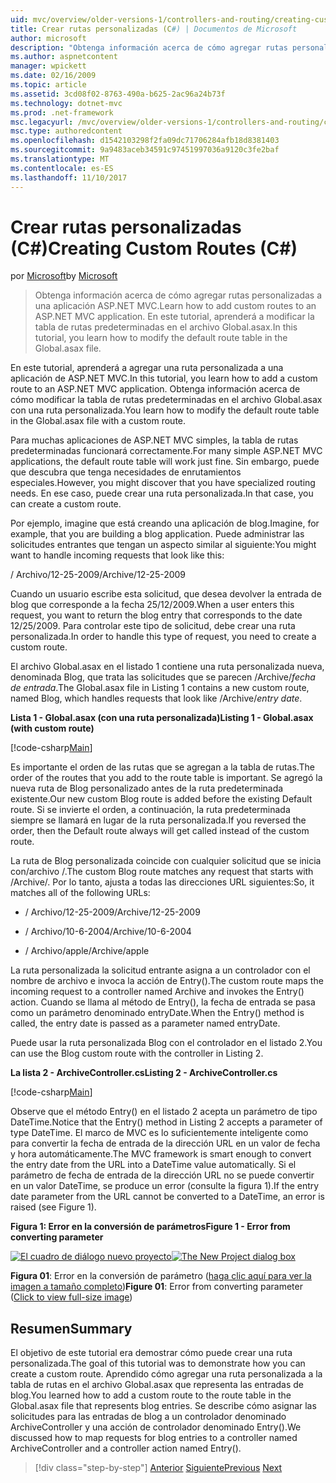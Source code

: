 ```yaml
---
uid: mvc/overview/older-versions-1/controllers-and-routing/creating-custom-routes-cs
title: Crear rutas personalizadas (C#) | Documentos de Microsoft
author: microsoft
description: "Obtenga información acerca de cómo agregar rutas personalizadas a una aplicación ASP.NET MVC. En este tutorial, aprenderá a modificar la tabla de rutas predeterminadas en el archivo Global.asax."
ms.author: aspnetcontent
manager: wpickett
ms.date: 02/16/2009
ms.topic: article
ms.assetid: 3cd08f02-8763-490a-b625-2ac96a24b73f
ms.technology: dotnet-mvc
ms.prod: .net-framework
msc.legacyurl: /mvc/overview/older-versions-1/controllers-and-routing/creating-custom-routes-cs
msc.type: authoredcontent
ms.openlocfilehash: d1542103298f2fa09dc71706284afb18d8381403
ms.sourcegitcommit: 9a9483aceb34591c97451997036a9120c3fe2baf
ms.translationtype: MT
ms.contentlocale: es-ES
ms.lasthandoff: 11/10/2017
---
```

<a name="creating-custom-routes-c"></a><span data-ttu-id="8e8ae-104">Crear rutas personalizadas (C#)</span><span class="sxs-lookup"><span data-stu-id="8e8ae-104">Creating Custom Routes (C#)</span></span>
====================
<span data-ttu-id="8e8ae-105">por [Microsoft](https://github.com/microsoft)</span><span class="sxs-lookup"><span data-stu-id="8e8ae-105">by [Microsoft](https://github.com/microsoft)</span></span>

> <span data-ttu-id="8e8ae-106">Obtenga información acerca de cómo agregar rutas personalizadas a una aplicación ASP.NET MVC.</span><span class="sxs-lookup"><span data-stu-id="8e8ae-106">Learn how to add custom routes to an ASP.NET MVC application.</span></span> <span data-ttu-id="8e8ae-107">En este tutorial, aprenderá a modificar la tabla de rutas predeterminadas en el archivo Global.asax.</span><span class="sxs-lookup"><span data-stu-id="8e8ae-107">In this tutorial, you learn how to modify the default route table in the Global.asax file.</span></span>


<span data-ttu-id="8e8ae-108">En este tutorial, aprenderá a agregar una ruta personalizada a una aplicación de ASP.NET MVC.</span><span class="sxs-lookup"><span data-stu-id="8e8ae-108">In this tutorial, you learn how to add a custom route to an ASP.NET MVC application.</span></span> <span data-ttu-id="8e8ae-109">Obtenga información acerca de cómo modificar la tabla de rutas predeterminadas en el archivo Global.asax con una ruta personalizada.</span><span class="sxs-lookup"><span data-stu-id="8e8ae-109">You learn how to modify the default route table in the Global.asax file with a custom route.</span></span>

<span data-ttu-id="8e8ae-110">Para muchas aplicaciones de ASP.NET MVC simples, la tabla de rutas predeterminadas funcionará correctamente.</span><span class="sxs-lookup"><span data-stu-id="8e8ae-110">For many simple ASP.NET MVC applications, the default route table will work just fine.</span></span> <span data-ttu-id="8e8ae-111">Sin embargo, puede que descubra que tenga necesidades de enrutamientos especiales.</span><span class="sxs-lookup"><span data-stu-id="8e8ae-111">However, you might discover that you have specialized routing needs.</span></span> <span data-ttu-id="8e8ae-112">En ese caso, puede crear una ruta personalizada.</span><span class="sxs-lookup"><span data-stu-id="8e8ae-112">In that case, you can create a custom route.</span></span>

<span data-ttu-id="8e8ae-113">Por ejemplo, imagine que está creando una aplicación de blog.</span><span class="sxs-lookup"><span data-stu-id="8e8ae-113">Imagine, for example, that you are building a blog application.</span></span> <span data-ttu-id="8e8ae-114">Puede administrar las solicitudes entrantes que tengan un aspecto similar al siguiente:</span><span class="sxs-lookup"><span data-stu-id="8e8ae-114">You might want to handle incoming requests that look like this:</span></span>

<span data-ttu-id="8e8ae-115">/ Archivo/12-25-2009</span><span class="sxs-lookup"><span data-stu-id="8e8ae-115">/Archive/12-25-2009</span></span>

<span data-ttu-id="8e8ae-116">Cuando un usuario escribe esta solicitud, que desea devolver la entrada de blog que corresponde a la fecha 25/12/2009.</span><span class="sxs-lookup"><span data-stu-id="8e8ae-116">When a user enters this request, you want to return the blog entry that corresponds to the date 12/25/2009.</span></span> <span data-ttu-id="8e8ae-117">Para controlar este tipo de solicitud, debe crear una ruta personalizada.</span><span class="sxs-lookup"><span data-stu-id="8e8ae-117">In order to handle this type of request, you need to create a custom route.</span></span>

<span data-ttu-id="8e8ae-118">El archivo Global.asax en el listado 1 contiene una ruta personalizada nueva, denominada Blog, que trata las solicitudes que se parecen /Archive/*fecha de entrada*.</span><span class="sxs-lookup"><span data-stu-id="8e8ae-118">The Global.asax file in Listing 1 contains a new custom route, named Blog, which handles requests that look like /Archive/*entry date*.</span></span>

<span data-ttu-id="8e8ae-119">**Lista 1 - Global.asax (con una ruta personalizada)**</span><span class="sxs-lookup"><span data-stu-id="8e8ae-119">**Listing 1 - Global.asax (with custom route)**</span></span>

[!code-csharp[Main](creating-custom-routes-cs/samples/sample1.cs)]

<span data-ttu-id="8e8ae-120">Es importante el orden de las rutas que se agregan a la tabla de rutas.</span><span class="sxs-lookup"><span data-stu-id="8e8ae-120">The order of the routes that you add to the route table is important.</span></span> <span data-ttu-id="8e8ae-121">Se agregó la nueva ruta de Blog personalizado antes de la ruta predeterminada existente.</span><span class="sxs-lookup"><span data-stu-id="8e8ae-121">Our new custom Blog route is added before the existing Default route.</span></span> <span data-ttu-id="8e8ae-122">Si se invierte el orden, a continuación, la ruta predeterminada siempre se llamará en lugar de la ruta personalizada.</span><span class="sxs-lookup"><span data-stu-id="8e8ae-122">If you reversed the order, then the Default route always will get called instead of the custom route.</span></span>

<span data-ttu-id="8e8ae-123">La ruta de Blog personalizada coincide con cualquier solicitud que se inicia con/archivo /.</span><span class="sxs-lookup"><span data-stu-id="8e8ae-123">The custom Blog route matches any request that starts with /Archive/.</span></span> <span data-ttu-id="8e8ae-124">Por lo tanto, ajusta a todas las direcciones URL siguientes:</span><span class="sxs-lookup"><span data-stu-id="8e8ae-124">So, it matches all of the following URLs:</span></span>

- <span data-ttu-id="8e8ae-125">/ Archivo/12-25-2009</span><span class="sxs-lookup"><span data-stu-id="8e8ae-125">/Archive/12-25-2009</span></span>

- <span data-ttu-id="8e8ae-126">/ Archivo/10-6-2004</span><span class="sxs-lookup"><span data-stu-id="8e8ae-126">/Archive/10-6-2004</span></span>

- <span data-ttu-id="8e8ae-127">/ Archivo/apple</span><span class="sxs-lookup"><span data-stu-id="8e8ae-127">/Archive/apple</span></span>

<span data-ttu-id="8e8ae-128">La ruta personalizada la solicitud entrante asigna a un controlador con el nombre de archivo e invoca la acción de Entry().</span><span class="sxs-lookup"><span data-stu-id="8e8ae-128">The custom route maps the incoming request to a controller named Archive and invokes the Entry() action.</span></span> <span data-ttu-id="8e8ae-129">Cuando se llama al método de Entry(), la fecha de entrada se pasa como un parámetro denominado entryDate.</span><span class="sxs-lookup"><span data-stu-id="8e8ae-129">When the Entry() method is called, the entry date is passed as a parameter named entryDate.</span></span>

<span data-ttu-id="8e8ae-130">Puede usar la ruta personalizada Blog con el controlador en el listado 2.</span><span class="sxs-lookup"><span data-stu-id="8e8ae-130">You can use the Blog custom route with the controller in Listing 2.</span></span>

<span data-ttu-id="8e8ae-131">**La lista 2 - ArchiveController.cs**</span><span class="sxs-lookup"><span data-stu-id="8e8ae-131">**Listing 2 - ArchiveController.cs**</span></span>

[!code-csharp[Main](creating-custom-routes-cs/samples/sample2.cs)]

<span data-ttu-id="8e8ae-132">Observe que el método Entry() en el listado 2 acepta un parámetro de tipo DateTime.</span><span class="sxs-lookup"><span data-stu-id="8e8ae-132">Notice that the Entry() method in Listing 2 accepts a parameter of type DateTime.</span></span> <span data-ttu-id="8e8ae-133">El marco de MVC es lo suficientemente inteligente como para convertir la fecha de entrada de la dirección URL en un valor de fecha y hora automáticamente.</span><span class="sxs-lookup"><span data-stu-id="8e8ae-133">The MVC framework is smart enough to convert the entry date from the URL into a DateTime value automatically.</span></span> <span data-ttu-id="8e8ae-134">Si el parámetro de fecha de entrada de la dirección URL no se puede convertir en un valor DateTime, se produce un error (consulte la figura 1).</span><span class="sxs-lookup"><span data-stu-id="8e8ae-134">If the entry date parameter from the URL cannot be converted to a DateTime, an error is raised (see Figure 1).</span></span>

<span data-ttu-id="8e8ae-135">**Figura 1: Error en la conversión de parámetros**</span><span class="sxs-lookup"><span data-stu-id="8e8ae-135">**Figure 1 - Error from converting parameter**</span></span>


<span data-ttu-id="8e8ae-136">[![El cuadro de diálogo nuevo proyecto](creating-custom-routes-cs/_static/image1.jpg)](creating-custom-routes-cs/_static/image1.png)</span><span class="sxs-lookup"><span data-stu-id="8e8ae-136">[![The New Project dialog box](creating-custom-routes-cs/_static/image1.jpg)](creating-custom-routes-cs/_static/image1.png)</span></span>

<span data-ttu-id="8e8ae-137">**Figura 01**: Error en la conversión de parámetro ([haga clic aquí para ver la imagen a tamaño completo](creating-custom-routes-cs/_static/image2.png))</span><span class="sxs-lookup"><span data-stu-id="8e8ae-137">**Figure 01**: Error from converting parameter ([Click to view full-size image](creating-custom-routes-cs/_static/image2.png))</span></span>


## <a name="summary"></a><span data-ttu-id="8e8ae-138">Resumen</span><span class="sxs-lookup"><span data-stu-id="8e8ae-138">Summary</span></span>

<span data-ttu-id="8e8ae-139">El objetivo de este tutorial era demostrar cómo puede crear una ruta personalizada.</span><span class="sxs-lookup"><span data-stu-id="8e8ae-139">The goal of this tutorial was to demonstrate how you can create a custom route.</span></span> <span data-ttu-id="8e8ae-140">Aprendido cómo agregar una ruta personalizada a la tabla de rutas en el archivo Global.asax que representa las entradas de blog.</span><span class="sxs-lookup"><span data-stu-id="8e8ae-140">You learned how to add a custom route to the route table in the Global.asax file that represents blog entries.</span></span> <span data-ttu-id="8e8ae-141">Se describe cómo asignar las solicitudes para las entradas de blog a un controlador denominado ArchiveController y una acción de controlador denominado Entry().</span><span class="sxs-lookup"><span data-stu-id="8e8ae-141">We discussed how to map requests for blog entries to a controller named ArchiveController and a controller action named Entry().</span></span>

>[!div class="step-by-step"]
<span data-ttu-id="8e8ae-142">[Anterior](aspnet-mvc-controllers-overview-cs.md)
[Siguiente](creating-a-route-constraint-cs.md)</span><span class="sxs-lookup"><span data-stu-id="8e8ae-142">[Previous](aspnet-mvc-controllers-overview-cs.md)
[Next](creating-a-route-constraint-cs.md)</span></span>
